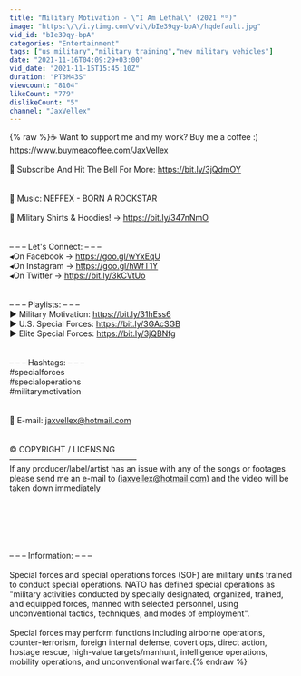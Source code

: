 ```yaml
---
title: "Military Motivation - \"I Am Lethal\" (2021 ᴴᴰ)"
image: "https:\/\/i.ytimg.com\/vi\/bIe39qy-bpA\/hqdefault.jpg"
vid_id: "bIe39qy-bpA"
categories: "Entertainment"
tags: ["us military","military training","new military vehicles"]
date: "2021-11-16T04:09:29+03:00"
vid_date: "2021-11-15T15:45:10Z"
duration: "PT3M43S"
viewcount: "8104"
likeCount: "779"
dislikeCount: "5"
channel: "JaxVellex"
---
```

{% raw %}☕ Want to support me and my work? Buy me a coffee :) <br /><a rel="nofollow" target="blank" href="https://www.buymeacoffee.com/JaxVellex">https://www.buymeacoffee.com/JaxVellex</a><br /><br />🔔 Subscribe And Hit The Bell For More: <a rel="nofollow" target="blank" href="https://bit.ly/3jQdmOY">https://bit.ly/3jQdmOY</a><br /><br /><br />🎵 Music: NEFFEX - BORN A ROCKSTAR<br /><br />👕 Military Shirts &amp; Hoodies! →  <a rel="nofollow" target="blank" href="https://bit.ly/347nNmO">https://bit.ly/347nNmO</a><br /><br /><br />– – – Let's Connect: – – –<br />◂On Facebook → <a rel="nofollow" target="blank" href="https://goo.gl/wYxEqU">https://goo.gl/wYxEqU</a><br />◂On Instagram → <a rel="nofollow" target="blank" href="https://goo.gl/hWfT1Y">https://goo.gl/hWfT1Y</a><br />◂On Twitter → <a rel="nofollow" target="blank" href="https://bit.ly/3kCVtUo">https://bit.ly/3kCVtUo</a><br /><br /><br />– – – Playlists: – – –<br />▶ Military Motivation: <a rel="nofollow" target="blank" href="https://bit.ly/31hEss6">https://bit.ly/31hEss6</a><br />▶ U.S. Special Forces: <a rel="nofollow" target="blank" href="https://bit.ly/3GAcSGB">https://bit.ly/3GAcSGB</a><br />▶ Elite Special Forces: <a rel="nofollow" target="blank" href="https://bit.ly/3jQBNfg">https://bit.ly/3jQBNfg</a><br /><br /><br />– – – Hashtags: – – –<br />#specialforces<br />#specialoperations<br />#militarymotivation<br /><br /><br />📧 E-mail: jaxvellex@hotmail.com<br /><br /><br />©️ COPYRIGHT / LICENSING <br />————————————————<br />If any producer/label/artist has an issue with any of the songs or footages please send me an e-mail to (jaxvellex@hotmail.com) and the video will be taken down immediately<br /><br /><br /><br /><br /><br /><br />– – – Information: – – –<br /><br />Special forces and special operations forces (SOF) are military units trained to conduct special operations. NATO has defined special operations as &quot;military activities conducted by specially designated, organized, trained, and equipped forces, manned with selected personnel, using unconventional tactics, techniques, and modes of employment&quot;.<br /><br />Special forces may perform functions including airborne operations, counter-terrorism, foreign internal defense, covert ops, direct action, hostage rescue, high-value targets/manhunt, intelligence operations, mobility operations, and unconventional warfare.{% endraw %}
